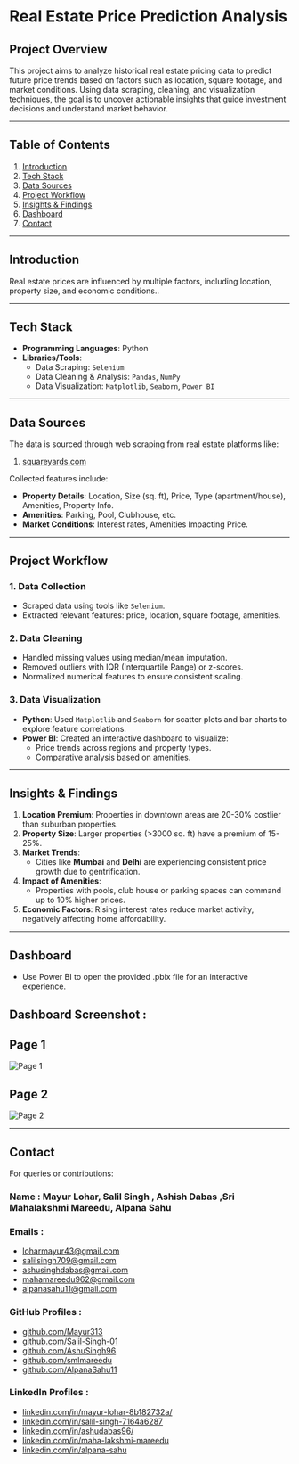 # **Real Estate Price Prediction Analysis**

## **Project Overview**  
This project aims to analyze historical real estate pricing data to predict future price trends based on factors such as location, square footage, and market conditions. Using data scraping, cleaning, and visualization techniques, the goal is to uncover actionable insights that guide investment decisions and understand market behavior.  

---

## **Table of Contents**  
1. [Introduction](#introduction)  
2. [Tech Stack](#tech-stack)  
3. [Data Sources](#data-sources)  
4. [Project Workflow](#project-workflow)  
5. [Insights & Findings](#insights--findings)  
6. [Dashboard](#Dashboard)  
7. [Contact](#contact)  

---

## **Introduction**  
Real estate prices are influenced by multiple factors, including location, property size, and economic conditions..  

---

## **Tech Stack**  
- **Programming Languages**: Python  
- **Libraries/Tools**:  
  - Data Scraping:  `Selenium`  
  - Data Cleaning & Analysis: `Pandas`, `NumPy`  
  - Data Visualization: `Matplotlib`, `Seaborn`, `Power BI`  

---

## **Data Sources**  
The data is sourced through web scraping from real estate platforms like:  
1. [squareyards.com](https://www.squareyards.com/?source=fyEmgc3%2FD3F2sUtf6c4d6Q%3D%3D0n&gclid=Cj0KCQiAouG5BhDBARIsAOc08RTXCl6_3USKv007I7H7A2lHejiH6IdwtJDljlVZBNK09WwVot8PMbcaAmlsEALw_wcB&gad_source=1)

Collected features include:  
- **Property Details**: Location, Size (sq. ft), Price, Type (apartment/house), Amenities, Property Info.  
- **Amenities**: Parking, Pool, Clubhouse, etc.  
- **Market Conditions**: Interest rates, Amenities Impacting Price.  

---

## **Project Workflow**  

### **1. Data Collection**  
- Scraped data using tools like `Selenium`.  
- Extracted relevant features: price, location, square footage, amenities.  

### **2. Data Cleaning**  
- Handled missing values using median/mean imputation.  
- Removed outliers with IQR (Interquartile Range) or z-scores.  
- Normalized numerical features to ensure consistent scaling.  

### **3. Data Visualization**  
- **Python**: Used `Matplotlib` and `Seaborn` for scatter plots and bar charts to explore feature correlations.  
- **Power BI**: Created an interactive dashboard to visualize:  
  - Price trends across regions and property types.  
  - Comparative analysis based on amenities.  

---

## **Insights & Findings**  

1. **Location Premium**: Properties in downtown areas are 20-30% costlier than suburban properties.  
2. **Property Size**: Larger properties (>3000 sq. ft) have a premium of 15-25%.  
3. **Market Trends**:  
   - Cities like **Mumbai** and **Delhi** are experiencing consistent price growth due to gentrification.  
5. **Impact of Amenities**:  
   - Properties with pools, club house or parking spaces can command up to 10% higher prices.  
6. **Economic Factors**: Rising interest rates reduce market activity, negatively affecting home affordability.  

---

## **Dashboard**
- Use Power BI to open the provided .pbix file for an interactive experience.

## **Dashboard Screenshot** :

## Page 1
![Page 1](https://drive.google.com/uc?export=view&id=1DvAWmHmZPXILaMjlPWzugxd4cayApdfo)

## Page 2
![Page 2](https://drive.google.com/uc?export=view&id=1NfS--DdIR0C_AekDnjyEuU2EU-ebL5xP)

---

## **Contact**  
For queries or contributions:  

### **Name** : Mayur Lohar, Salil Singh , Ashish Dabas ,Sri Mahalakshmi Mareedu, Alpana Sahu
 
### **Emails** :
- [loharmayur43@gmail.com](mailto:loharmayur43@gmail.com)  
- [salilsingh709@gmail.com](mailto:salilsingh709@gmail.com)  
- [ashusinghdabas@gmail.com](mailto:ashusinghdabas@gmail.com)  
- [mahamareedu962@gmail.com](mailto:mahamareedu962@gmail.com)  
- [alpanasahu11@gmail.com](mailto:alpanasahu11@gmail.com)  

### **GitHub Profiles** :
- [github.com/Mayur313](https://github.com/Mayur313)  
- [github.com/Salil-Singh-01](https://github.com/Salil-Singh-01)  
- [github.com/AshuSingh96](https://github.com/AshuSingh96)  
- [github.com/smlmareedu](https://github.com/smlmareedu)  
- [github.com/AlpanaSahu11](https://github.com/AlpanaSahu11)  

### **LinkedIn Profiles** :
- [linkedin.com/in/mayur-lohar-8b182732a/](https://www.linkedin.com/in/mayur-lohar-8b182732a/)  
- [linkedin.com/in/salil-singh-7164a6287](https://www.linkedin.com/in/salil-singh-7164a6287)  
- [linkedin.com/in/ashudabas96/](https://www.linkedin.com/in/ashudabas96/)  
- [linkedin.com/in/maha-lakshmi-mareedu](https://www.linkedin.com/in/maha-lakshmi-mareedu-bb3208259)  
- [linkedin.com/in/alpana-sahu](https://www.linkedin.com/in/alpana-sahu-b6bb6b1b3/)  
